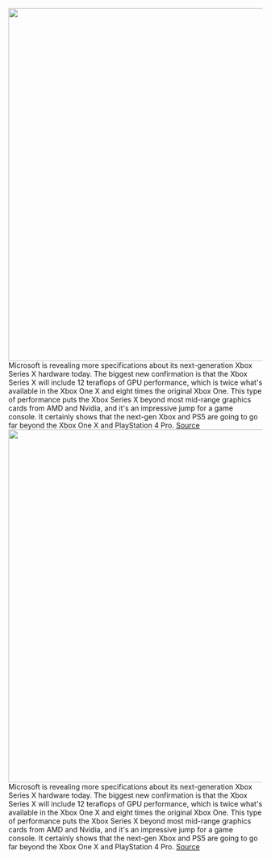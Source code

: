 <img src='https://cdn.vox-cdn.com/thumbor/-G6LmF4EmEAmDbOPDA0sM0K78fY=/0x0:1200x675/1200x800/filters:focal(504x242:696x434)/cdn.vox-cdn.com/uploads/chorus_image/image/66362560/Xbox_ShortBullets_JPG.0.jpg' width='700px' /><br/>
Microsoft is revealing more specifications about its next-generation Xbox Series X hardware today. The biggest new confirmation is that the Xbox Series X will include 12 teraflops of GPU performance, which is twice what's available in the Xbox One X and eight times the original Xbox One. This type of performance puts the Xbox Series X beyond most mid-range graphics cards from AMD and Nvidia, and it's an impressive jump for a game console. It certainly shows that the next-gen Xbox and PS5 are going to go far beyond the Xbox One X and PlayStation 4 Pro.
<a href='https://www.theverge.com/2020/2/24/21150578/microsoft-xbox-series-x-specs-performance-12-teraflops-gpu-details-features'> Source <a/><img src='https://cdn.vox-cdn.com/thumbor/-G6LmF4EmEAmDbOPDA0sM0K78fY=/0x0:1200x675/1200x800/filters:focal(504x242:696x434)/cdn.vox-cdn.com/uploads/chorus_image/image/66362560/Xbox_ShortBullets_JPG.0.jpg' width='700px' /><br/>
Microsoft is revealing more specifications about its next-generation Xbox Series X hardware today. The biggest new confirmation is that the Xbox Series X will include 12 teraflops of GPU performance, which is twice what's available in the Xbox One X and eight times the original Xbox One. This type of performance puts the Xbox Series X beyond most mid-range graphics cards from AMD and Nvidia, and it's an impressive jump for a game console. It certainly shows that the next-gen Xbox and PS5 are going to go far beyond the Xbox One X and PlayStation 4 Pro.
<a href='https://www.theverge.com/2020/2/24/21150578/microsoft-xbox-series-x-specs-performance-12-teraflops-gpu-details-features'> Source <a/>